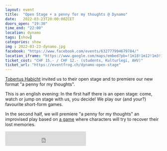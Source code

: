 ```yaml
---
layout: event
title:  "Open Stage + a penny for my thoughts @ Dynamo"
date:   2022-03-23T20:00:00ZCET
doors_open: "19:30"
time_end: "22:00"
location: dynamo
tags: [show]
categories: show
img : 2022-03-23-dynamo.jpg
facebook: "https://www.facebook.com/events/632777994679784/"
location_iframe: "https://www.google.com/maps/embed?pb=!1m18!1m12!1m3!1d2701.4626852746237!2d8.537193416230004!3d47.3834046113615!2m3!1f0!2f0!3f0!3m2!1i1024!2i768!4f13.1!3m3!1m2!1s0x47900a0b8801f73f%3A0x4e8ed220e9531140!2sJugendkulturhaus%20Dynamo!5e0!3m2!1sen!2sch!4v1645903128357!5m2!1sen!2sch"
ticket_cost: "CHF 15.- / CHF 12.- (students, Kulturlegi, AHV)"
ticket_url: "https://eventfrog.ch/dynamo-open-stage"
---
```

[Tobertus Habicht](https://www.tobertushabicht.ch/) invited us to their open stage and to premiere our new format "a penny for my thoughts".
<!--more-->

This is an english evening: In the first half there is an open stage: come, watch or jump on stage with us, you decide! We play our (and your?) favourite short-form games.

In the second half, we will premiere "a penny for my thoughts" an improvised play  based on [a game](https://www.orphicinstitute.com/) where characters will try to recover their lost memories.

<script src="https://embed.eventfrog.ch/api/scripts/embed/buybutton.js"></script><iframe src="https://embed.eventfrog.ch/de/embed/button-buy.html?eventId=6905436627779695122" frameborder="0" scrolling="no" width="260" height="47"></iframe>